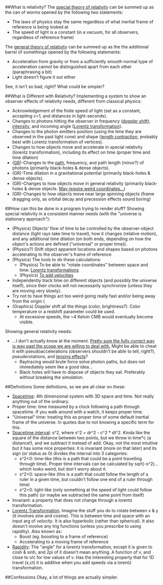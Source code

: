 ##What is relativity?
The [special theory of relativity](https://en.wikipedia.org/wiki/Special_relativity) can be summed up as the can of worms opened by the following two statements:
* The laws of physics stay the same regardless of what inertial frame of reference is being looked at
* The speed of light is a constant (in a vacuum, for all observers, regardless of reference frame)

The [general theory of relativity](https://en.wikipedia.org/wiki/General_relativity) can be summed up as the the additional barrel of somethings opened by the following statements:
* Acceleration from gravity or from a sufficiently smooth normal type of acceleration cannot be distinguished apart from each other (paraphrasing a bit)
* Light doesn't figure it out either

See, it isn't so bad, right?  What could be simpler?

##What is Different with Relativity?
Implementing a system to show an observer effects of relativity needs, different from classical physics:
* Acknowledgement of the finite speed of light (set as a constant, accepting c=1, and distances in light-seconds).
* Changes to photons hitting the observer in frequency ([doppler shift](https://en.wikipedia.org/wiki/Relativistic_Doppler_effect)), [intensity](https://en.wikipedia.org/wiki/Relativistic_Doppler_effect#Doppler_effect_on_intensity), and incoming angle ([Lorentz transformation](https://en.wikipedia.org/wiki/Lorentz_transformation)).
* Changes to the photon emitters position (using the time they are observed in the past light cone) and shape ([length contraction](https://en.wikipedia.org/wiki/Length_contraction), probably best with Lorentz transformation of vertices).
* Changes to how objects move and accelerate in special relativity (lorentz transformation), including its effect on time (proper time and time dilation)
* ([GR](https://en.wikipedia.org/wiki/General_relativity#Consequences_of_Einstein.27s_theory))-Changes to the [path](https://en.wikipedia.org/wiki/Gravitational_lens#Explanation_in_terms_of_space.E2.80.93time_curvature), frequency, and path length (minor?) of photons (primarily black-holes & dense objects).
* (GR)-Time dilation in a gravitational potential (primarily black-holes & dense objects).
* (GR)-Changes to how objects move in general relativity (primarily black-holes & dense objects.  [May require weird coordinates...](https://en.wikipedia.org/wiki/Schwarzschild_metric#The_Schwarzschild_metric))
* (GR)-Changes to how objects move near large spinning objects (frame dragging only, as orbital decay and precession effects sound boring)

##How can this be done in a program trying to render stuff?
Showing special relativity in a consistent manner needs (with the "universe is stationary approach"):
* (Physics) Objects' flow of time to be controlled by the observer-object distance (light rays take time to travel), how it changes (relative motion), and any additional time dilation (on both ends, depending on how the object's actions are defined ("universal" or proper time)).
* (Physics?) Shift object apparent locations and shapes based on photons accelerating to the observer's frame of reference
* (Physics) The tools to do these calculations:
  * (Physics) To be able to "rotate coordinates" between space and time: [Lorentz transformations](https://en.wikipedia.org/wiki/Lorentz_transformation)
  * (Physics) [To add velocities](https://en.wikipedia.org/wiki/Velocity-addition_formula)
* Independently track time on different objects (and possibly the universe itself), since their clocks will not necessarily synchronize (unless they are moving very slowly).
* Try not to have things act too weird going really fast and/or being away from the origin (
* (Graphics) Doppler shift all the things (color, brightness?).  Color temperature or a redshift parameter could be used.
  * At excessive speeds, the ~4 Kelvin CMB would eventually become visible.

Showing general relativity needs:
* ...I don't actually know at the moment.  [Pretty sure the fully correct way is way past the scope we are willing to deal with.](https://en.wikipedia.org/wiki/Numerical_relativity#Early_results) Might be able to cheat it with pseudoaccelerations (observers shouldn't be able to tell, right?), pseudorotations, and [lensing effects](https://en.wikipedia.org/wiki/Gravitational_lens#Explanation_in_terms_of_space.E2.80.93time_curvature)?
  * Raytracing would brute force solve photon paths, but does not immediately seem like a good idea...
  * Black holes will have to dispose of objects they eat.  Preferably without breaking the simulation.

##Definitions
Some definitions, so we are all clear on these:
* [Spacetime](https://en.wikipedia.org/wiki/Spacetime): 4th dimensional system with 3D space and time.  Not really anything out of the ordinary.
* Proper time: time measured by a clock following a path through spacetime.  If you walk around with a watch, it keeps proper time.
* "Universal" time: treating this as proper time of some default inertial frame of the universe.  In quotes due to not knowing a specific term for this.
* [Spacetime interval](https://en.wikipedia.org/wiki/Spacetime#Spacetime_intervals_in_flat_space): s^2, where s^2 = dr^2 - c^2 * dt^2.  Kinda like the square of the distance between two points, but we throw in time*c (a distance!), and we subtract it instead of add.  Okay, not the most intuitive but it has some nice properties: it is invariant (more on that later) and its sign (or status as 0) divides the interval into 3 categories:
  * s^2<0: time-like (this is a path that could be a point travelling through time).  Proper time intervals can be calculated by sqrt(-s^2)... which looks weird, but don't worry about it.
  * s^2>0: space-like (this is a path that could follow the length of a ruler in a given time, but couldn't follow one end of a ruler through time)
  * s^2=0: light-like (only something at the speed of light could follow this path) (or maybe we subtracted the same point from itself)
* Invariant: a property that does not change through a lorentz transformation.
* [Lorentz Transformation](https://en.wikipedia.org/wiki/Lorentz_transformation).  Imagine the stuff you do to rotate between x & y (it involves sine and cosine).  This is between time and space with an input arg of *velocity*.  It is also hyperbolic (rather than spherical).  It also doesn't involve any trig functions (unless you prescribe to using rapidity).  Also known as:
  * Boost (eg. boosting to a frame of reference)
  * Accelerating to a moving frame of reference
* [Rapidity](https://en.wikipedia.org/wiki/Rapidity): The "angle" for a lorentz transformation, except it is given to cosh & sinh, and 2pi of it doesn't mean anything.  A function of v, and close to v/c for low values of v.  Has the interesting property that for 1D travel (x,ct) it is additive when you add speeds via a lorentz transformation.

##Confessions
Okay, a lot of things are actually simpler.
